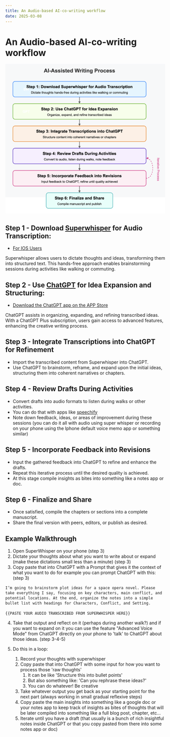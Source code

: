 ```yaml
---
title: An Audio-based AI-co-writing workflow
date: 2025-03-08
---
```

# **An Audio-based AI-co-writing workflow**

![](2025-03-08-19-33-21.png)


## Step 1 - Download [Superwhisper](https://superwhisper.com/) for Audio Transcription:
 
 - [For IOS Users](https://apps.apple.com/us/app/superwhisper/id6471464415)

Superwhisper allows users to dictate thoughts and ideas, transforming them into structured text. This hands-free approach enables brainstorming sessions during activities like walking or commuting.  

## Step 2 - Use [ChatGPT](https://chatgpt.com/) for Idea Expansion and Structuring:

- [Download the ChatGPT app on the APP Store](https://apps.apple.com/us/app/chatgpt/id6448311069)

ChatGPT assists in organizing, expanding, and refining transcribed ideas. With a ChatGPT Plus subscription, users gain access to advanced features, enhancing the creative writing process.

## Step 3 - Integrate Transcriptions into ChatGPT for Refinement
 - Import the transcribed content from Superwhisper into ChatGPT.
 - Use ChatGPT to brainstorm, reframe, and expand upon the initial ideas, structuring them into coherent narratives or chapters.

## Step 4 - Review Drafts During Activities 
 - Convert drafts into audio formats to listen during walks or other activities.
 - You can do that with apps like [speechify](https://speechify.com/?srsltid=AfmBOooBYXnX9ZSy1WxsPFsM6jLbqWHUV_MsilKbB1yMwZpcwt30ysNo)
 - Note down feedback, ideas, or areas of improvement during these sessions (you can do it all with audio using super whisper or recording on your phone using the Iphone default voice memo app or something similar)

## Step 5 - Incorporate Feedback into Revisions 
 - Input the gathered feedback into ChatGPT to refine and enhance the drafts.
 - Repeat this iterative process until the desired quality is achieved.
 - At this stage compile insights as bites into something like a notes app or doc.

## Step 6 - Finalize and Share 
 - Once satisfied, compile the chapters or sections into a complete manuscript.
 - Share the final version with peers, editors, or publish as desired.

## **Example Walkthrough**

1. Open SuperWhisper on your phone (step 3)
2. Dictate your thoughts about what you want to write about or expand (make these dictations small less than a minute) (step 3)
3. Copy paste that into ChatGPT with a Prompt that gives it the context of what you want to do for example you can prompt ChatGPT with this: (step 3)
```
I’m going to brainstorm plot ideas for a space opera novel. Please take everything I say, focusing on key characters, main conflict, and potential locations. At the end, organize the notes into a simple bullet list with headings for Characters, Conflict, and Setting.

{{PASTE YOUR AUDIO TRANSCRIBED FROM SUPERWHISPER HERE}}
```
4. Take that output and reflect on it (perhaps during another walk?) and if you want to expand on it you can use the feature "Advanced Voice Mode" from ChatGPT directly on your phone to 'talk' to ChatGPT about those ideas. (step 3-4-5)

5. Do this in a loop:
   1. Record your thoughts with superwhisper
   2. Copy paste that into ChatGPT with some input for how you want to process those 'raw thoughts'
      1. It can be like 'Structure this into bullet points'
      2. But also something like: 'Can you rephrase these ideas?'
      3. You can do whatever! Be creative
   3. Take whatever output you get back as your starting point for the next part (always working in small gradual reflexive steps)
   4. Copy paste the main insights into something like a google doc or your notes app to keep track of insights as bites of thoughts that will be later compiled into something like a full blog post, chapter, etc...
   5.  Iterate until you have a draft (that usually is a bunch of rich insightful notes inside ChatGPT or that you copy pasted from there into some notes app or doc)
